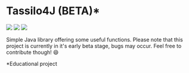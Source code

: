 # Tassilo4J (BETA)\*

![](https://img.shields.io/github/license/TASSIA710/action-glua-lint?style=for-the-badge)
![](https://img.shields.io/github/issues/TASSIA710/action-glua-lint?style=for-the-badge)
![](https://img.shields.io/static/v1?label=Runs%20on&message=Java%208&color=orange&style=for-the-badge&logo=java)

Simple Java library offering some useful functions.
Please note that this project is currently in it's early beta stage, bugs may occur.
Feel free to contribute though! :smile:

\*Educational project
